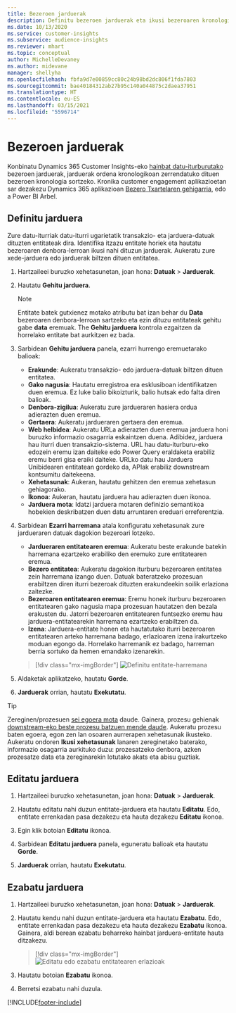 ```yaml
---
title: Bezeroen jarduerak
description: Definitu bezeroen jarduerak eta ikusi bezeroaren kronologian.
ms.date: 10/13/2020
ms.service: customer-insights
ms.subservice: audience-insights
ms.reviewer: mhart
ms.topic: conceptual
author: MichelleDevaney
ms.author: midevane
manager: shellyha
ms.openlocfilehash: fbfa9d7e00859cc80c24b98bd2dc806f1fda7803
ms.sourcegitcommit: bae40184312ab27b95c140a044875c2daea37951
ms.translationtype: HT
ms.contentlocale: eu-ES
ms.lasthandoff: 03/15/2021
ms.locfileid: "5596714"
---
```

# <a name="customer-activities"></a>Bezeroen jarduerak

Konbinatu Dynamics 365 Customer Insights-eko [hainbat datu-iturburutako](data-sources.md) bezeroen jarduerak, jarduerak ordena kronologikoan zerrendatuko dituen bezeroen kronologia sortzeko. Kronika customer engagement aplikazioetan sar dezakezu Dynamics 365 aplikazioan [Bezero Txartelaren gehigarria](customer-card-add-in.md), edo a Power BI Arbel.

## <a name="define-an-activity"></a>Definitu jarduera

Zure datu-iturriak datu-iturri ugarietatik transakzio- eta jarduera-datuak dituzten entitateak dira. Identifika itzazu entitate horiek eta hautatu bezeroaren denbora-lerroan ikusi nahi dituzun jarduerak. Aukeratu zure xede-jarduera edo jarduerak biltzen dituen entitatea.

1. Hartzaileei buruzko xehetasunetan, joan hona: **Datuak** > **Jarduerak**.

1. Hautatu **Gehitu jarduera**.

   > [!NOTE]
   > Entitate batek gutxienez motako atributu bat izan behar du **Data** bezeroaren denbora-lerroan sartzeko eta ezin dituzu entitateak gehitu gabe **data** eremuak. The **Gehitu jarduera** kontrola ezgaitzen da horrelako entitate bat aurkitzen ez bada.

1. Sarbidean **Gehitu jarduera** panela, ezarri hurrengo eremuetarako balioak:

   - **Erakunde**: Aukeratu transakzio- edo jarduera-datuak biltzen dituen entitatea.
   - **Gako nagusia**: Hautatu erregistroa era esklusiboan identifikatzen duen eremua. Ez luke balio bikoizturik, balio hutsak edo falta diren balioak.
   - **Denbora-zigilua**: Aukeratu zure jardueraren hasiera ordua adierazten duen eremua.
   - **Gertaera**: Aukeratu jardueraren gertaera den eremua.
   - **Web helbidea**: Aukeratu URLa adierazten duen eremua jarduera honi buruzko informazio osagarria eskaintzen duena. Adibidez, jarduera hau iturri duen transakzio-sistema. URL hau datu-iturburu-eko edozein eremu izan daiteke edo Power Query eraldaketa erabiliz eremu berri gisa eraiki daiteke. URLko datu hau Jarduera Unibidearen entitatean gordeko da, APIak erabiliz downstream kontsumitu daitekeena.
   - **Xehetasunak**: Aukeran, hautatu gehitzen den eremua xehetasun gehiagorako.
   - **Ikonoa**: Aukeran, hautatu jarduera hau adierazten duen ikonoa.
   - **Jarduera mota**: Idatzi jarduera motaren definizio semantikoa hobekien deskribatzen duen datu arruntaren ereduari erreferentzia.

1. Sarbidean **Ezarri harremana** atala konfiguratu xehetasunak zure jardueraren datuak dagokion bezeroari lotzeko.

    - **Jardueraren entitatearen eremua**: Aukeratu beste erakunde batekin harremana ezartzeko erabiliko den eremuko zure entitatearen eremua.
    - **Bezero entitatea**: Aukeratu dagokion iturburu bezeroaren entitatea zein harremana izango duen. Datuak bateratzeko prozesuan erabiltzen diren iturri bezeroak dituzten erakundeekin soilik erlaziona zaitezke.
    - **Bezeroaren entitatearen eremua**: Eremu honek iturburu bezeroaren entitatearen gako nagusia mapa prozesuan hautatzen den bezala erakusten du. Jatorri bezeroaren entitatearen funtsezko eremu hau jarduera-entitatearekin harremana ezartzeko erabiltzen da.
    - **Izena**: Jarduera-entitate honen eta hautatutako iturri bezeroaren entitatearen arteko harremana badago, erlazioaren izena irakurtzeko moduan egongo da. Horrelako harremanik ez badago, harreman berria sortuko da hemen emandako izenarekin.
   
   > [!div class="mx-imgBorder"]
   > ![Definitu entitate-harremana](media/activities-entities-define.png "Definitu entitate-harremana")

1. Aldaketak aplikatzeko, hautatu **Gorde**.

1. **Jarduerak** orrian, hautatu **Exekutatu**.

> [!TIP]
> Zereginen/prozesuen [sei egoera mota](system.md#status-types) daude. Gainera, prozesu gehienak [downstream-eko beste prozesu batzuen mende daude](system.md#refresh-policies). Aukeratu prozesu baten egoera, egon zen lan osoaren aurrerapen xehetasunak ikusteko. Aukeratu ondoren **Ikusi xehetasunak** lanaren zereginetako baterako, informazio osagarria aurkituko duzu: prozesatzeko denbora, azken prozesatze data eta zereginarekin lotutako akats eta abisu guztiak.

## <a name="edit-an-activity"></a>Editatu jarduera

1. Hartzaileei buruzko xehetasunetan, joan hona: **Datuak** > **Jarduerak**.

2. Hautatu editatu nahi duzun entitate-jarduera eta hautatu **Editatu**. Edo, entitate errenkadan pasa dezakezu eta hauta dezakezu **Editatu** ikonoa.

3. Egin klik botoian **Editatu** ikonoa.

4. Sarbidean **Editatu jarduera** panela, eguneratu balioak eta hautatu **Gorde**.

5. **Jarduerak** orrian, hautatu **Exekutatu**.

## <a name="delete-an-activity"></a>Ezabatu jarduera

1. Hartzaileei buruzko xehetasunetan, joan hona: **Datuak** > **Jarduerak**.

2. Hautatu kendu nahi duzun entitate-jarduera eta hautatu **Ezabatu**. Edo, entitate errenkadan pasa dezakezu eta hauta dezakezu **Ezabatu** ikonoa. Gainera, aldi berean ezabatu beharreko hainbat jarduera-entitate hauta ditzakezu.
   > [!div class="mx-imgBorder"]
   > ![Editatu edo ezabatu entitatearen erlazioak](media/activities-entities-edit-delete.png "Editatu edo ezabatu entitatearen erlazioak")

3. Hautatu botoian **Ezabatu** ikonoa.

4. Berretsi ezabatu nahi duzula.


[!INCLUDE[footer-include](../includes/footer-banner.md)]